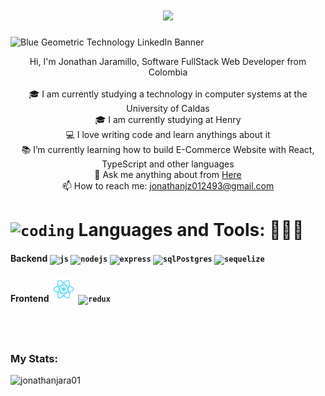<h1 align="center">
  <a href="https://git.io/typing-svg">
    <img src="https://readme-typing-svg.herokuapp.com/?lines=Hello,+There!+👋...;//+I'm,+Jonathan+Jaramillo....;Nice+to+meet+you!&center=true&size=30">
  </a>
</h1>

![Blue Geometric Technology LinkedIn Banner](https://github.com/JonathanJara01/JonathanJara01/assets/125410451/265cb983-c26e-4276-8742-6fd67ed318a4)

<p align="center">
  Hi, I'm Jonathan Jaramillo, Software FullStack Web Developer from Colombia
  <br>
  <br>
  🎓 I am currently studying a technology in computer systems at the University of Caldas
  <br>
  🎓 I am currently studying at Henry
  <br>
  💻 I love writing code and learn anythings about it
  <br>
  📚 I’m currently learning how to build E-Commerce Website with React, TypeScript and other languages
  <br>
  💬 Ask me anything about from <a href="https://github.com/jonathanjara01" title="here">Here</a>
  <br>
  📫 How to reach me: <a href="mailto: jonathanjz012493@gmail.com">jonathanjz012493@gmail.com</a>
</p>

<h1><code><img height="40" alt="coding" src="https://github.com/JonathanJara01/JonathanJara01/assets/125410451/43d215ef-d837-40e4-92fd-94a0ebb54b09"></code> Languages and Tools: 👨🏻‍💻 </h1>
<h4>Backend
<code><img height="40" alt="js" src="https://github.com/JonathanJara01/JonathanJara01/assets/125410451/2b89368d-6fbc-41b4-bda1-1d26bbfd4cf4"></code>
<code><img height="40" alt="nodejs" src="https://github.com/JonathanJara01/JonathanJara01/assets/125410451/8f7a150b-ebe7-4e06-a106-bd3447a471cb"></code>  
<code><img height="40" alt="express" src="https://github.com/JonathanJara01/JonathanJara01/assets/125410451/1a09497f-6275-4681-a84c-82e79029b301"></code> 
<code><img height="40" alt="sqlPostgres" src="https://github.com/JonathanJara01/JonathanJara01/assets/125410451/769ffccf-c0e4-4b57-95fb-371b850b2cb3"></code> 
<code><img height="40" alt="sequelize" src="https://github.com/JonathanJara01/JonathanJara01/assets/125410451/8703804d-c268-44b7-8f76-2ce1521e8fa4"></code> 
</h4>
<h4>Frontend 
<code><img height="40" alt="react" src="https://raw.githubusercontent.com/github/explore/80688e429a7d4ef2fca1e82350fe8e3517d3494d/topics/react/react.png"></code>
<code><img height="40" alt="redux" src="https://github.com/JonathanJara01/JonathanJara01/assets/125410451/35d6a824-86ba-4791-bc1d-d76248d6d8a4"></code>
</h4>
<br></br>
<h3>My Stats: </h3>
<p align="left"> <img src="https://github-readme-stats.vercel.app/api?username=jonathanjara01&show_icons=true&theme=gotham" alt="jonathanjara01"></p>

<!--
**JonathanJara01/JonathanJara01** is a ✨ _special_ ✨ repository because its `README.md` (this file) appears on your GitHub profile.

Here are some ideas to get you started:

- 🔭 I’m currently working on ...
- 🌱 I’m currently learning ...
- 👯 I’m looking to collaborate on ...
- 🤔 I’m looking for help with ...
- 💬 Ask me about ...
- 📫 How to reach me: ...
- 😄 Pronouns: ...
- ⚡ Fun fact: ...
-->
